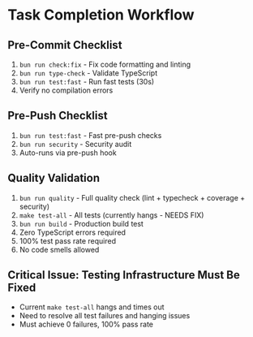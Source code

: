# Task Completion Workflow

## Pre-Commit Checklist
1. `bun run check:fix` - Fix code formatting and linting
2. `bun run type-check` - Validate TypeScript
3. `bun run test:fast` - Run fast tests (30s)
4. Verify no compilation errors

## Pre-Push Checklist  
1. `bun run test:fast` - Fast pre-push checks
2. `bun run security` - Security audit
3. Auto-runs via pre-push hook

## Quality Validation
1. `bun run quality` - Full quality check (lint + typecheck + coverage + security)
2. `make test-all` - All tests (currently hangs - NEEDS FIX)
3. `bun run build` - Production build test
4. Zero TypeScript errors required
5. 100% test pass rate required
6. No code smells allowed

## Critical Issue: Testing Infrastructure Must Be Fixed
- Current `make test-all` hangs and times out
- Need to resolve all test failures and hanging issues
- Must achieve 0 failures, 100% pass rate